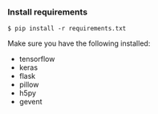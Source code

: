 
### Install requirements

```shell
$ pip install -r requirements.txt
```

Make sure you have the following installed:
- tensorflow
- keras
- flask
- pillow
- h5py
- gevent
